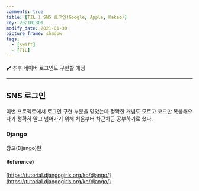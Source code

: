 ```yaml
---
comments: true
title: [TIL ) SNS 로그인(Google, Apple, Kakao)]
key: 202101301
modify_date: 2021-01-30
picture_frame: shadow
tags:
  - [swift]
  - [TIL]
---
```


✔️ 추후 네이버 로그인도 구현할 예정
    
    
***
 
## SNS 로그인
 
이번 프로젝트에서 로그인 구현 부분을 맡았는데 정확한 개념도 모르고 코드만 복붙해오다가 정확히 알고 넘어가기 위해 처음부터 차근차근 공부하기로 했다.
 
### Django
 
장고(Django)란 

#### Reference)

[https://tutorial.djangogirls.org/ko/django/](https://tutorial.djangogirls.org/ko/django/)
